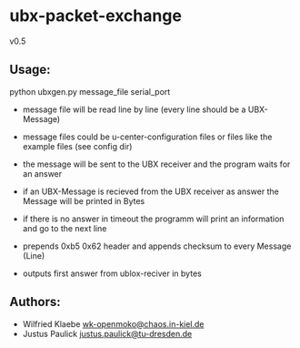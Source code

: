 # ubx-packet-exchange

 v0.5
 
## Usage:

 python ubxgen.py message_file serial_port

 - message file will be read line by line (every line should be a UBX-Message)
 - message files could be u-center-configuration files or files like the example files (see config dir)
 - the message will be sent to the UBX receiver and the program waits for an answer
 - if an UBX-Message is recieved from the UBX receiver as answer the Message will be printed in Bytes
 - if there is no answer in timeout the programm will print an information and go to the next line

 - prepends 0xb5 0x62 header and appends checksum to every Message (Line)
 - outputs first answer from ublox-reciver in bytes


## Authors:
 - Wilfried Klaebe <wk-openmoko@chaos.in-kiel.de>
 - Justus Paulick <justus.paulick@tu-dresden.de>
